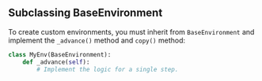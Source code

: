 ## Subclassing BaseEnvironment

To create custom environments, you must inherit from `BaseEnvironment` and implement the `_advance()` method 
and `copy()` method:

```python
class MyEnv(BaseEnvironment):
    def _advance(self):
        # Implement the logic for a single step.
```